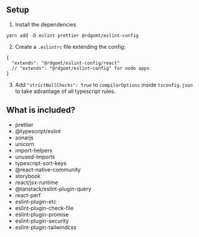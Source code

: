## Setup

1. Install the dependencies

```
yarn add -D eslint prettier @rdgomt/eslint-config
```

2. Create a `.eslintrc` file extending the config:

```
{
  "extends": "@rdgomt/eslint-config/react"
  // "extends": "@rdgomt/eslint-config" for node apps
}
```

3. Add `"strictNullChecks": true` to `compilerOptions` inside `tsconfig.json` to take advantage of all typescript rules.

## What is included?

- prettier
- @typescript/eslint
- sonarjs
- unicorn
- import-helpers
- unused-imports
- typescript-sort-keys
- @react-native-community
- storybook
- react/jsx-runtime
- @tanstack/eslint-plugin-query
- react-perf
- eslint-plugin-etc
- eslint-plugin-check-file
- eslint-plugin-promise
- eslint-plugin-security
- eslint-plugin-tailwindcss

